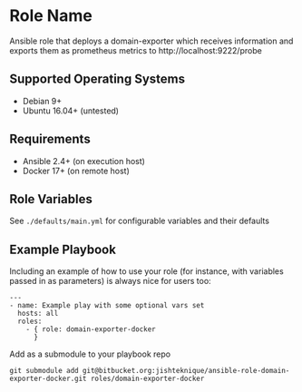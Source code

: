 Role Name
=========

Ansible role that deploys a domain-exporter which receives information and exports them as prometheus metrics to http://localhost:9222/probe

Supported Operating Systems
---------------------------

- Debian 9+
- Ubuntu 16.04+ (untested)

Requirements
------------

- Ansible 2.4+ (on execution host)
- Docker 17+ (on remote host)

Role Variables
--------------

See `./defaults/main.yml` for configurable variables and their defaults

Example Playbook
----------------

Including an example of how to use your role (for instance, with variables passed in as parameters) is always nice for users too:

    ---
    - name: Example play with some optional vars set
      hosts: all
      roles:
        - { role: domain-exporter-docker
          }

Add as a submodule to your playbook repo

    git submodule add git@bitbucket.org:jishteknique/ansible-role-domain-exporter-docker.git roles/domain-exporter-docker
